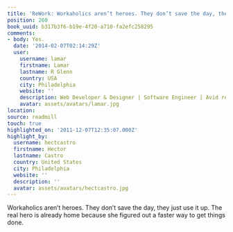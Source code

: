```yaml
---
title: 'ReWork: Workaholics aren’t heroes. They don’t save the day, they jus…'
position: 260
book_uuid: b317b3f6-b19e-4f20-a710-fa2efc258295
comments:
- body: Yes.
  date: '2014-02-07T02:14:29Z'
  user:
    username: lamar
    firstname: Lamar
    lastname: R Glenn
    country: USA
    city: Philadelphia
    website: ''
    description: Web Developer & Designer | Software Engineer | Avid reader
    avatar: assets/avatars/lamar.jpg
location:
source: readmill
touch: true
highlighted_on: '2011-12-07T12:35:07.000Z'
highlight_by:
  username: hectcastro
  firstname: Hector
  lastname: Castro
  country: United States
  city: Philadelphia
  website: ''
  description: ''
  avatar: assets/avatars/hectcastro.jpg
---
```


Workaholics aren’t heroes. They don’t save the day, they just use it up. The real hero is already home because she figured out a faster way to get things done.